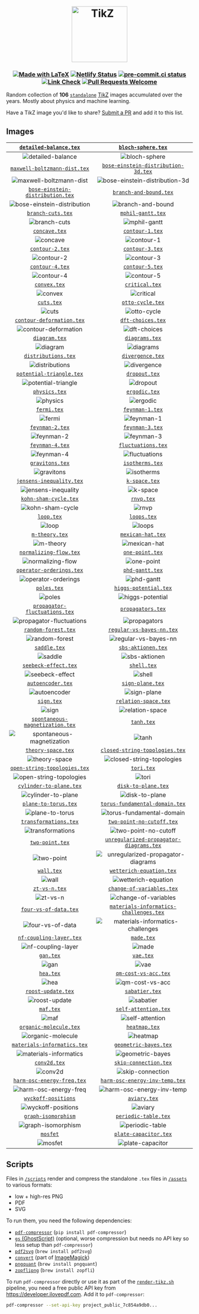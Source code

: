 <h1 align="center">
  <a href="https://tikz.netlify.app">
    <img src="site/static/favicon.svg" alt="TikZ" height=150>
  </a>
</h1>

<h3 align="center">

[![Made with LaTeX](https://img.shields.io/badge/Made%20with-LaTeX-1f425f.svg)](https://latex-project.org)
[![Netlify Status](https://api.netlify.com/api/v1/badges/a0303431-0e3a-44f8-af97-1071ec922f53/deploy-status)](https://app.netlify.com/sites/tikz/deploys)
[![pre-commit.ci status](https://results.pre-commit.ci/badge/github/janosh/tikz/main.svg)](https://results.pre-commit.ci/latest/github/janosh/tikz/main)
[![Link Check](https://github.com/janosh/tikz/actions/workflows/lint.yml/badge.svg)](https://github.com/janosh/tikz/actions/workflows/lint.yml)
[![Pull Requests Welcome](https://img.shields.io/badge/PRs-welcome-brightgreen.svg)](https://github.com/janosh/tikz/pulls)

</h3>

Random collection of **106** [`standalone`](https://ctan.org/pkg/standalone) [TikZ](https://ctan.org/pkg/pgf) images accumulated over the years. Mostly about physics and machine learning.

Have a TikZ image you'd like to share? [Submit a PR](https://github.com/janosh/tikz/pulls) and add it to this list.

## Images

|               [`detailed-balance.tex`](https://tikz.netlify.app/detailed-balance)               |                             [`bloch-sphere.tex`](https://tikz.netlify.app/bloch-sphere)                              |
| :---------------------------------------------------------------------------------------------: | :------------------------------------------------------------------------------------------------------------------: |
|                ![detailed-balance](assets/detailed-balance/detailed-balance.png)                |                                ![bloch-sphere](assets/bloch-sphere/bloch-sphere.png)                                 |
|         [`maxwell-boltzmann-dist.tex`](https://tikz.netlify.app/maxwell-boltzmann-dist)         |            [`bose-einstein-distribution-3d.tex`](https://tikz.netlify.app/bose-einstein-distribution-3d)             |
|       ![maxwell-boltzmann-dist](assets/maxwell-boltzmann-dist/maxwell-boltzmann-dist.png)       |       ![bose-einstein-distribution-3d](assets/bose-einstein-distribution-3d/bose-einstein-distribution-3d.png)       |
|     [`bose-einstein-distribution.tex`](https://tikz.netlify.app/bose-einstein-distribution)     |                         [`branch-and-bound.tex`](https://tikz.netlify.app/branch-and-bound)                          |
| ![bose-einstein-distribution](assets/bose-einstein-distribution/bose-einstein-distribution.png) |                          ![branch-and-bound](assets/branch-and-bound/branch-and-bound.png)                           |
|                    [`branch-cuts.tex`](https://tikz.netlify.app/branch-cuts)                    |                              [`mphil-gantt.tex`](https://tikz.netlify.app/mphil-gantt)                               |
|                       ![branch-cuts](assets/branch-cuts/branch-cuts.png)                        |                                  ![mphil-gantt](assets/mphil-gantt/mphil-gantt.png)                                  |
|                        [`concave.tex`](https://tikz.netlify.app/concave)                        |                                [`contour-1.tex`](https://tikz.netlify.app/contour-1)                                 |
|                             ![concave](assets/concave/concave.png)                              |                                     ![contour-1](assets/contour-1/contour-1.png)                                     |
|                      [`contour-2.tex`](https://tikz.netlify.app/contour-2)                      |                                [`contour-3.tex`](https://tikz.netlify.app/contour-3)                                 |
|                          ![contour-2](assets/contour-2/contour-2.png)                           |                                     ![contour-3](assets/contour-3/contour-3.png)                                     |
|                      [`contour-4.tex`](https://tikz.netlify.app/contour-4)                      |                                [`contour-5.tex`](https://tikz.netlify.app/contour-5)                                 |
|                          ![contour-4](assets/contour-4/contour-4.png)                           |                                     ![contour-5](assets/contour-5/contour-5.png)                                     |
|                         [`convex.tex`](https://tikz.netlify.app/convex)                         |                                 [`critical.tex`](https://tikz.netlify.app/critical)                                  |
|                               ![convex](assets/convex/convex.png)                               |                                      ![critical](assets/critical/critical.png)                                       |
|                           [`cuts.tex`](https://tikz.netlify.app/cuts)                           |                               [`otto-cycle.tex`](https://tikz.netlify.app/otto-cycle)                                |
|                                  ![cuts](assets/cuts/cuts.png)                                  |                                   ![otto-cycle](assets/otto-cycle/otto-cycle.png)                                    |
|            [`contour-deformation.tex`](https://tikz.netlify.app/contour-deformation)            |                              [`dft-choices.tex`](https://tikz.netlify.app/dft-choices)                               |
|           ![contour-deformation](assets/contour-deformation/contour-deformation.png)            |                                  ![dft-choices](assets/dft-choices/dft-choices.png)                                  |
|                        [`diagram.tex`](https://tikz.netlify.app/diagram)                        |                                 [`diagrams.tex`](https://tikz.netlify.app/diagrams)                                  |
|                             ![diagram](assets/diagram/diagram.png)                              |                                      ![diagrams](assets/diagrams/diagrams.png)                                       |
|                  [`distributions.tex`](https://tikz.netlify.app/distributions)                  |                               [`divergence.tex`](https://tikz.netlify.app/divergence)                                |
|                    ![distributions](assets/distributions/distributions.png)                     |                                   ![divergence](assets/divergence/divergence.png)                                    |
|             [`potential-triangle.tex`](https://tikz.netlify.app/potential-triangle)             |                                  [`dropout.tex`](https://tikz.netlify.app/dropout)                                   |
|             ![potential-triangle](assets/potential-triangle/potential-triangle.png)             |                                        ![dropout](assets/dropout/dropout.png)                                        |
|                        [`physics.tex`](https://tikz.netlify.app/physics)                        |                                  [`ergodic.tex`](https://tikz.netlify.app/ergodic)                                   |
|                             ![physics](assets/physics/physics.png)                              |                                        ![ergodic](assets/ergodic/ergodic.png)                                        |
|                          [`fermi.tex`](https://tikz.netlify.app/fermi)                          |                                [`feynman-1.tex`](https://tikz.netlify.app/feynman-1)                                 |
|                                ![fermi](assets/fermi/fermi.png)                                 |                                     ![feynman-1](assets/feynman-1/feynman-1.png)                                     |
|                      [`feynman-2.tex`](https://tikz.netlify.app/feynman-2)                      |                                [`feynman-3.tex`](https://tikz.netlify.app/feynman-3)                                 |
|                          ![feynman-2](assets/feynman-2/feynman-2.png)                           |                                     ![feynman-3](assets/feynman-3/feynman-3.png)                                     |
|                      [`feynman-4.tex`](https://tikz.netlify.app/feynman-4)                      |                             [`fluctuations.tex`](https://tikz.netlify.app/fluctuations)                              |
|                          ![feynman-4](assets/feynman-4/feynman-4.png)                           |                                ![fluctuations](assets/fluctuations/fluctuations.png)                                 |
|                      [`gravitons.tex`](https://tikz.netlify.app/gravitons)                      |                                [`isotherms.tex`](https://tikz.netlify.app/isotherms)                                 |
|                          ![gravitons](assets/gravitons/gravitons.png)                           |                                     ![isotherms](assets/isotherms/isotherms.png)                                     |
|             [`jensens-inequality.tex`](https://tikz.netlify.app/jensens-inequality)             |                                  [`k-space.tex`](https://tikz.netlify.app/k-space)                                   |
|             ![jensens-inequality](assets/jensens-inequality/jensens-inequality.png)             |                                        ![k-space](assets/k-space/k-space.png)                                        |
|                [`kohn-sham-cycle.tex`](https://tikz.netlify.app/kohn-sham-cycle)                |                                     [`rnvp.tex`](https://tikz.netlify.app/rnvp)                                      |
|                 ![kohn-sham-cycle](assets/kohn-sham-cycle/kohn-sham-cycle.png)                  |                                            ![rnvp](assets/rnvp/rnvp.png)                                             |
|                           [`loop.tex`](https://tikz.netlify.app/loop)                           |                                    [`loops.tex`](https://tikz.netlify.app/loops)                                     |
|                                  ![loop](assets/loop/loop.png)                                  |                                           ![loops](assets/loops/loops.png)                                           |
|                       [`m-theory.tex`](https://tikz.netlify.app/m-theory)                       |                              [`mexican-hat.tex`](https://tikz.netlify.app/mexican-hat)                               |
|                            ![m-theory](assets/m-theory/m-theory.png)                            |                                  ![mexican-hat](assets/mexican-hat/mexican-hat.png)                                  |
|               [`normalizing-flow.tex`](https://tikz.netlify.app/normalizing-flow)               |                                [`one-point.tex`](https://tikz.netlify.app/one-point)                                 |
|                ![normalizing-flow](assets/normalizing-flow/normalizing-flow.png)                |                                     ![one-point](assets/one-point/one-point.png)                                     |
|             [`operator-orderings.tex`](https://tikz.netlify.app/operator-orderings)             |                                [`phd-gantt.tex`](https://tikz.netlify.app/phd-gantt)                                 |
|             ![operator-orderings](assets/operator-orderings/operator-orderings.png)             |                                     ![phd-gantt](assets/phd-gantt/phd-gantt.png)                                     |
|                          [`poles.tex`](https://tikz.netlify.app/poles)                          |                          [`higgs-potential.tex`](https://tikz.netlify.app/higgs-potential)                           |
|                                ![poles](assets/poles/poles.png)                                 |                            ![higgs-potential](assets/higgs-potential/higgs-potential.png)                            |
|        [`propagator-fluctuations.tex`](https://tikz.netlify.app/propagator-fluctuations)        |                              [`propagators.tex`](https://tikz.netlify.app/propagators)                               |
|     ![propagator-fluctuations](assets/propagator-fluctuations/propagator-fluctuations.png)      |                                  ![propagators](assets/propagators/propagators.png)                                  |
|                  [`random-forest.tex`](https://tikz.netlify.app/random-forest)                  |                      [`regular-vs-bayes-nn.tex`](https://tikz.netlify.app/regular-vs-bayes-nn)                       |
|                    ![random-forest](assets/random-forest/random-forest.png)                     |                      ![regular-vs-bayes-nn](assets/regular-vs-bayes-nn/regular-vs-bayes-nn.png)                      |
|                         [`saddle.tex`](https://tikz.netlify.app/saddle)                         |                             [`sbs-aktionen.tex`](https://tikz.netlify.app/sbs-aktionen)                              |
|                               ![saddle](assets/saddle/saddle.png)                               |                                ![sbs-aktionen](assets/sbs-aktionen/sbs-aktionen.png)                                 |
|                 [`seebeck-effect.tex`](https://tikz.netlify.app/seebeck-effect)                 |                                    [`shell.tex`](https://tikz.netlify.app/shell)                                     |
|                   ![seebeck-effect](assets/seebeck-effect/seebeck-effect.png)                   |                                           ![shell](assets/shell/shell.png)                                           |
|                    [`autoencoder.tex`](https://tikz.netlify.app/autoencoder)                    |                               [`sign-plane.tex`](https://tikz.netlify.app/sign-plane)                                |
|                       ![autoencoder](assets/autoencoder/autoencoder.png)                        |                                   ![sign-plane](assets/sign-plane/sign-plane.png)                                    |
|                           [`sign.tex`](https://tikz.netlify.app/sign)                           |                           [`relation-space.tex`](https://tikz.netlify.app/relation-space)                            |
|                                  ![sign](assets/sign/sign.png)                                  |                             ![relation-space](assets/relation-space/relation-space.png)                              |
|      [`spontaneous-magnetization.tex`](https://tikz.netlify.app/spontaneous-magnetization)      |                                     [`tanh.tex`](https://tikz.netlify.app/tanh)                                      |
|  ![spontaneous-magnetization](assets/spontaneous-magnetization/spontaneous-magnetization.png)   |                                            ![tanh](assets/tanh/tanh.png)                                             |
|                   [`theory-space.tex`](https://tikz.netlify.app/theory-space)                   |                 [`closed-string-topologies.tex`](https://tikz.netlify.app/closed-string-topologies)                  |
|                      ![theory-space](assets/theory-space/theory-space.png)                      |              ![closed-string-topologies](assets/closed-string-topologies/closed-string-topologies.png)               |
|         [`open-string-topologies.tex`](https://tikz.netlify.app/open-string-topologies)         |                                     [`tori.tex`](https://tikz.netlify.app/tori)                                      |
|       ![open-string-topologies](assets/open-string-topologies/open-string-topologies.png)       |                                            ![tori](assets/tori/tori.png)                                             |
|              [`cylinder-to-plane.tex`](https://tikz.netlify.app/cylinder-to-plane)              |                            [`disk-to-plane.tex`](https://tikz.netlify.app/disk-to-plane)                             |
|              ![cylinder-to-plane](assets/cylinder-to-plane/cylinder-to-plane.png)               |                               ![disk-to-plane](assets/disk-to-plane/disk-to-plane.png)                               |
|                 [`plane-to-torus.tex`](https://tikz.netlify.app/plane-to-torus)                 |                 [`torus-fundamental-domain.tex`](https://tikz.netlify.app/torus-fundamental-domain)                  |
|                   ![plane-to-torus](assets/plane-to-torus/plane-to-torus.png)                   |              ![torus-fundamental-domain](assets/torus-fundamental-domain/torus-fundamental-domain.png)               |
|                [`transformations.tex`](https://tikz.netlify.app/transformations)                |                      [`two-point-no-cutoff.tex`](https://tikz.netlify.app/two-point-no-cutoff)                       |
|                 ![transformations](assets/transformations/transformations.png)                  |                      ![two-point-no-cutoff](assets/two-point-no-cutoff/two-point-no-cutoff.png)                      |
|                      [`two-point.tex`](https://tikz.netlify.app/two-point)                      |        [`unregularized-propagator-diagrams.tex`](https://tikz.netlify.app/unregularized-propagator-diagrams)         |
|                          ![two-point](assets/two-point/two-point.png)                           | ![unregularized-propagator-diagrams](assets/unregularized-propagator-diagrams/unregularized-propagator-diagrams.png) |
|                           [`wall.tex`](https://tikz.netlify.app/wall)                           |                       [`wetterich-equation.tex`](https://tikz.netlify.app/wetterich-equation)                        |
|                                  ![wall](assets/wall/wall.png)                                  |                       ![wetterich-equation](assets/wetterich-equation/wetterich-equation.png)                        |
|                        [`zt-vs-n.tex`](https://tikz.netlify.app/zt-vs-n)                        |                      [`change-of-variables.tex`](https://tikz.netlify.app/change-of-variables)                       |
|                             ![zt-vs-n](assets/zt-vs-n/zt-vs-n.png)                              |                      ![change-of-variables](assets/change-of-variables/change-of-variables.png)                      |
|                [`four-vs-of-data.tex`](https://tikz.netlify.app/four-vs-of-data)                |         [`materials-informatics-challenges.tex`](https://tikz.netlify.app/materials-informatics-challenges)          |
|                 ![four-vs-of-data](assets/four-vs-of-data/four-vs-of-data.png)                  |  ![materials-informatics-challenges](assets/materials-informatics-challenges/materials-informatics-challenges.png)   |
|              [`nf-coupling-layer.tex`](https://tikz.netlify.app/nf-coupling-layer)              |                                     [`made.tex`](https://tikz.netlify.app/made)                                      |
|              ![nf-coupling-layer](assets/nf-coupling-layer/nf-coupling-layer.png)               |                                            ![made](assets/made/made.png)                                             |
|                            [`gan.tex`](https://tikz.netlify.app/gan)                            |                                      [`vae.tex`](https://tikz.netlify.app/vae)                                       |
|                                   ![gan](assets/gan/gan.png)                                    |                                              ![vae](assets/vae/vae.png)                                              |
|                            [`hea.tex`](https://tikz.netlify.app/hea)                            |                           [`qm-cost-vs-acc.tex`](https://tikz.netlify.app/qm-cost-vs-acc)                            |
|                                   ![hea](assets/hea/hea.png)                                    |                             ![qm-cost-vs-acc](assets/qm-cost-vs-acc/qm-cost-vs-acc.png)                              |
|                   [`roost-update.tex`](https://tikz.netlify.app/roost-update)                   |                                 [`sabatier.tex`](https://tikz.netlify.app/sabatier)                                  |
|                      ![roost-update](assets/roost-update/roost-update.png)                      |                                      ![sabatier](assets/sabatier/sabatier.png)                                       |
|                            [`maf.tex`](https://tikz.netlify.app/maf)                            |                           [`self-attention.tex`](https://tikz.netlify.app/self-attention)                            |
|                                   ![maf](assets/maf/maf.png)                                    |                             ![self-attention](assets/self-attention/self-attention.png)                              |
|               [`organic-molecule.tex`](https://tikz.netlify.app/organic-molecule)               |                                  [`heatmap.tex`](https://tikz.netlify.app/heatmap)                                   |
|                ![organic-molecule](assets/organic-molecule/organic-molecule.png)                |                                        ![heatmap](assets/heatmap/heatmap.png)                                        |
|          [`materials-informatics.tex`](https://tikz.netlify.app/materials-informatics)          |                          [`geometric-bayes.tex`](https://tikz.netlify.app/geometric-bayes)                           |
|        ![materials-informatics](assets/materials-informatics/materials-informatics.png)         |                            ![geometric-bayes](assets/geometric-bayes/geometric-bayes.png)                            |
|                         [`conv2d.tex`](https://tikz.netlify.app/conv2d)                         |                          [`skip-connection.tex`](https://tikz.netlify.app/skip-connection)                           |
|                               ![conv2d](assets/conv2d/conv2d.png)                               |                            ![skip-connection](assets/skip-connection/skip-connection.png)                            |
|           [`harm-osc-energy-freq.tex`](https://tikz.netlify.app/harm-osc-energy-freq)           |                 [`harm-osc-energy-inv-temp.tex`](https://tikz.netlify.app/harm-osc-energy-inv-temp)                  |
|          ![harm-osc-energy-freq](assets/harm-osc-energy-freq/harm-osc-energy-freq.png)          |              ![harm-osc-energy-inv-temp](assets/harm-osc-energy-inv-temp/harm-osc-energy-inv-temp.png)               |
|                [`wyckoff-positions`](https://tikz.netlify.app/wyckoff-positions)                |                                   [`aviary.tex`](https://tikz.netlify.app/aviary)                                    |
|              ![wyckoff-positions](assets/wyckoff-positions/wyckoff-positions.png)               |                                         ![aviary](assets/aviary/aviary.png)                                          |
|                [`graph-isomorphism`](https://tikz.netlify.app/graph-isomorphism)                |                           [`periodic-table.tex`](https://tikz.netlify.app/periodic-table)                            |
|              ![graph-isomorphism](assets/graph-isomorphism/graph-isomorphism.png)               |                             ![periodic-table](assets/periodic-table/periodic-table.png)                              |
|                           [`mosfet`](https://tikz.netlify.app/mosfet)                           |                          [`plate-capacitor.tex`](https://tikz.netlify.app/plate-capacitor)                           |
|                               ![mosfet](assets/mosfet/mosfet.png)                               |                            ![plate-capacitor](assets/plate-capacitor/plate-capacitor.png)                            |

## Scripts

Files in [`/scripts`](scripts) render and compress the standalone `.tex` files in [`/assets`](assets) to various formats:

- low + high-res PNG
- PDF
- SVG

To run them, you need the following dependencies:

- [`pdf-compressor`](https://github.com/janosh/pdf-compressor) (`pip install pdf-compressor`)
- [`gs` (GhostScript)](https://ghostscript.com) (optional, worse compression but needs no API key so less setup than `pdf-compressor`)
- [`pdf2svg`](https://github.com/dawbarton/pdf2svg) (`brew install pdf2svg`)
- [`convert`](https://linux.die.net/man/1/convert) (part of [ImageMagick](https://imagemagick.org/script))
- [`pngquant`](https://github.com/kornelski/pngquant) (`brew install pngquant`)
- [`zopflipng`](https://github.com/google/zopfli) (`brew install zopfli`)

To run `pdf-compressor` directly or use it as part of the [`render-tikz.sh`](scripts/render-tikz.sh) pipeline, you need a free public API key from <https://developer.ilovepdf.com>. Add it to `pdf-compressor`:

```sh
pdf-compressor --set-api-key project_public_7c854a9db0...
```
